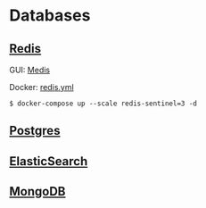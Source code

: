 # Databases

## [Redis](redis)

GUI: [Medis](https://github.com/luin/medis)

Docker: [redis.yml](docker/redis/docker-compose.yml)

```shell
$ docker-compose up --scale redis-sentinel=3 -d 
```

## [Postgres](postgres)

## [ElasticSearch](elasticsearch)

## [MongoDB](mongo)